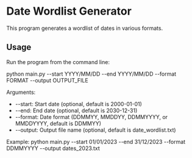 # Date Wordlist Generator

This program generates a wordlist of dates in various formats.

## Usage

Run the program from the command line:

python main.py --start YYYY/MM/DD --end YYYY/MM/DD --format FORMAT --output OUTPUT_FILE

Arguments:
- --start: Start date (optional, default is 2000-01-01)
- --end: End date (optional, default is 2030-12-31)
- --format: Date format (DDMMYY, MMDDYY, DDMMYYYY, or MMDDYYYY, default is DDMMYY)
- --output: Output file name (optional, default is date_wordlist.txt)

Example:
python main.py --start 01/01/2023 --end 31/12/2023 --format DDMMYYYY --output dates_2023.txt
